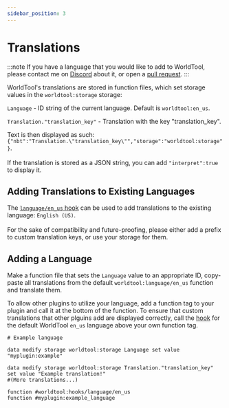 ```yaml
---
sidebar_position: 3
---
```


# Translations

:::note
If you have a language that you would like to add to WorldTool, please contact me on [Discord](https://discord.gg/jn8d4zb) about it, or open a [pull request](https://github.com/Ellivers/WorldTool/pulls).
:::

WorldTool's translations are stored in function files, which set storage values in the `worldtool:storage` storage:

`Language` - ID string of the current language. Default is `worldtool:en_us`.

`Translation."translation_key"` - Translation with the key "translation_key".

Text is then displayed as such: `{"nbt":"Translation.\"translation_key\"","storage":"worldtool:storage"}`.<br></br>
If the translation is stored as a JSON string, you can add `"interpret":true` to display it.

## Adding Translations to Existing Languages

The [`language/en_us` hook](hooks#languageen_us) can be used to add translations to the existing language: `English (US)`.<br></br>
For the sake of compatibility and future-proofing, please either add a prefix to custom translation keys, or use your storage for them.

## Adding a Language

Make a function file that sets the `Language` value to an appropriate ID, copy-paste all translations from the default `worldtool:language/en_us` function and translate them.

To allow other plugins to utilize your language, add a function tag to your plugin and call it at the bottom of the function. To ensure that custom translations that other plguins add are displayed correctly, call the [hook](hooks#languageen_us) for the default WorldTool `en_us` language above your own function tag.

```mcfunction
# Example language

data modify storage worldtool:storage Language set value "myplugin:example"

data modify storage worldtool:storage Translation."translation_key" set value "Example translation!"
#(More translations...)

function #worldtool:hooks/language/en_us
function #myplugin:example_language
```
